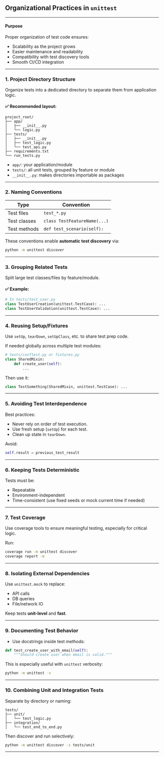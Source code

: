 ## Organizational Practices in `unittest`

---

#### **Purpose**

Proper organization of test code ensures:

* Scalability as the project grows
* Easier maintenance and readability
* Compatibility with test discovery tools
* Smooth CI/CD integration

---

### **1. Project Directory Structure**

Organize tests into a dedicated directory to separate them from application logic.

#### ✅ Recommended layout:

```
project_root/
├── app/
│   ├── __init__.py
│   └── logic.py
├── tests/
│   ├── __init__.py
│   ├── test_logic.py
│   └── test_api.py
├── requirements.txt
└── run_tests.py
```

* `app/`: your application/module
* `tests/`: all unit tests, grouped by feature or module
* `__init__.py`: makes directories importable as packages

---

### **2. Naming Conventions**

| Type         | Convention                   |
| ------------ | ---------------------------- |
| Test files   | `test_*.py`                  |
| Test classes | `class TestFeatureName(...)` |
| Test methods | `def test_scenario(self):`   |

These conventions enable **automatic test discovery** via:

```bash
python -m unittest discover
```

---

### **3. Grouping Related Tests**

Split large test classes/files by feature/module.

#### ✅ Example:

```python
# In tests/test_user.py
class TestUserCreation(unittest.TestCase): ...
class TestUserValidation(unittest.TestCase): ...
```

---

### **4. Reusing Setup/Fixtures**

Use `setUp`, `tearDown`, `setUpClass`, etc. to share test prep code.

If needed globally across multiple test modules:

```python
# tests/conftest.py or fixtures.py
class SharedMixin:
    def create_user(self):
        ...
```

Then use it:

```python
class TestSomething(SharedMixin, unittest.TestCase): ...
```

---

### **5. Avoiding Test Interdependence**

Best practices:

* Never rely on order of test execution.
* Use fresh setup (`setUp`) for each test.
* Clean up state in `tearDown`.

Avoid:

```python
self.result = previous_test_result
```

---

### **6. Keeping Tests Deterministic**

Tests must be:

* Repeatable
* Environment-independent
* Time-consistent (use fixed seeds or mock current time if needed)

---

### **7. Test Coverage**

Use coverage tools to ensure meaningful testing, especially for critical logic.

Run:

```bash
coverage run -m unittest discover
coverage report -m
```

---

### **8. Isolating External Dependencies**

Use `unittest.mock` to replace:

* API calls
* DB queries
* File/network IO

Keep tests **unit-level** and **fast**.

---

### **9. Documenting Test Behavior**

* Use docstrings inside test methods:

```python
def test_create_user_with_email(self):
    """Should create user when email is valid."""
```

This is especially useful with `unittest` verbosity:

```bash
python -m unittest -v
```

---

### **10. Combining Unit and Integration Tests**

Separate by directory or naming:

```
tests/
├── unit/
│   └── test_logic.py
├── integration/
│   └── test_end_to_end.py
```

Then discover and run selectively:

```bash
python -m unittest discover -s tests/unit
```

---
